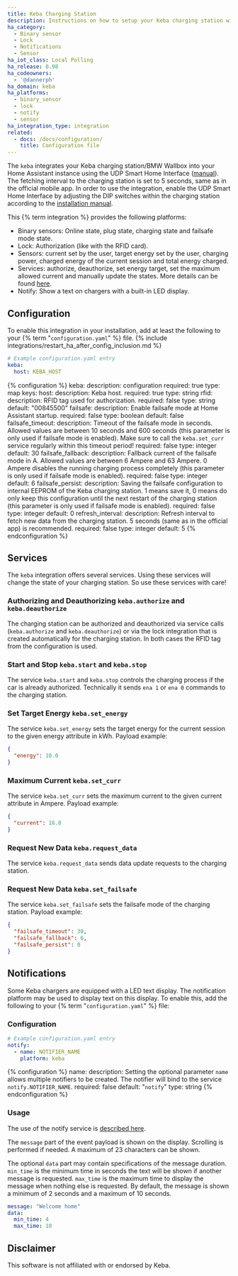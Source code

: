 ```yaml
---
title: Keba Charging Station
description: Instructions on how to setup your Keba charging station with Home Assistant.
ha_category:
  - Binary sensor
  - Lock
  - Notifications
  - Sensor
ha_iot_class: Local Polling
ha_release: 0.98
ha_codeowners:
  - '@dannerph'
ha_domain: keba
ha_platforms:
  - binary_sensor
  - lock
  - notify
  - sensor
ha_integration_type: integration
related:
  - docs: /docs/configuration/
    title: Configuration file
---
```


The `keba` integrates your Keba charging station/BMW Wallbox into your Home Assistant instance using the UDP Smart Home Interface ([manual](https://www.ifix-solar.shop/wp-content/uploads/shop/Dokumente/KEBA/KeContact_P20_P30_UDP_ProgrGuide_en.pdf)). The fetching interval to the charging station is set to 5 seconds, same as in the official mobile app. In order to use the integration, enable the UDP Smart Home Interface by adjusting the DIP switches within the charging station according to the [installation manual](https://www.keba.com/file/downloads/e-mobility/KeContact_KCP20_30_ih_en.pdf).

This {% term integration %} provides the following platforms:

- Binary sensors: Online state, plug state, charging state and failsafe mode state.
- Lock: Authorization (like with the RFID card).
- Sensors: current set by the user, target energy set by the user, charging power, charged energy of the current session and total energy charged.
- Services: authorize, deauthorize, set energy target, set the maximum allowed current and manually update the states. More details can be found [here](/integrations/keba/#services).
- Notify: Show a text on chargers with a built-in LED display.

## Configuration

To enable this integration in your installation, add at least the following to your {% term "`configuration.yaml`" %} file.
{% include integrations/restart_ha_after_config_inclusion.md %}

```yaml
# Example configuration.yaml entry
keba:
  host: KEBA_HOST
```

{% configuration %}
keba:
  description: configuration
  required: true
  type: map
  keys:
    host:
      description: Keba host.
      required: true
      type: string
    rfid:
      description: RFID tag used for authorization.
      required: false
      type: string
      default: "00845500"
    failsafe:
      description: Enable failsafe mode at Home Assistant startup.
      required: false
      type: boolean
      default: false
    failsafe_timeout:
      description: Timeout of the failsafe mode in seconds. Allowed values are between 10 seconds and 600 seconds (this parameter is only used if failsafe mode is enabled). Make sure to call the `keba.set_curr` service regularly within this timeout period!
      required: false
      type: integer
      default: 30
    failsafe_fallback:
      description: Fallback current of the failsafe mode in A. Allowed values are between 6 Ampere and 63 Ampere. 0 Ampere disables the running charging process completely (this parameter is only used if failsafe mode is enabled).
      required: false
      type: integer
      default: 6
    failsafe_persist:
      description: Saving the failsafe configuration to internal EEPROM of the Keba charging station. 1 means save it, 0 means do only keep this configuration until the next restart of the charging station (this parameter is only used if failsafe mode is enabled).
      required: false
      type: integer
      default: 0
    refresh_interval:
      description: Refresh interval to fetch new data from the charging station. 5 seconds (same as in the official app) is recommended.
      required: false
      type: integer
      default: 5
{% endconfiguration %}

## Services

The `keba` integration offers several services. Using these services will change the state of your charging station. So use these services with care!

### Authorizing and Deauthorizing `keba.authorize` and `keba.deauthorize`

The charging station can be authorized and deauthorized via service calls (`keba.authorize` and `keba.deauthorize`) or via the lock integration that is created automatically for the charging station. In both cases the RFID tag from the configuration is used.

### Start and Stop `keba.start` and `keba.stop`

The service `keba.start` and `keba.stop` controls the charging process if the car is already authorized. Technically it sends `ena 1` or `ena 0` commands to the charging station.

### Set Target Energy `keba.set_energy`

The service `keba.set_energy` sets the target energy for the current session to the given energy attribute in kWh. Payload example:

```json
{
  "energy": 10.0
}
```

### Maximum Current `keba.set_curr`

The service `keba.set_curr` sets the maximum current to the given current attribute in Ampere. Payload example:

```json
{
  "current": 16.0
}
```

### Request New Data `keba.request_data`

The service `keba.request_data` sends data update requests to the charging station.

### Request New Data `keba.set_failsafe`

The service `keba.set_failsafe` sets the failsafe mode of the charging station. Payload example:

```json
{
  "failsafe_timeout": 30,
  "failsafe_fallback": 6,
  "failsafe_persist": 0
}
```

## Notifications

Some Keba chargers are equipped with a LED text display. The notification platform may be used to display text on this display. To enable this, add the following to your {% term "`configuration.yaml`" %} file:

### Configuration

```yaml
# Example configuration.yaml entry
notify:
  - name: NOTIFIER_NAME
    platform: keba
```

{% configuration %}
name:
  description: Setting the optional parameter `name` allows multiple notifiers to be created. The notifier will bind to the service `notify.NOTIFIER_NAME`.
  required: false
  default: "`notify`"
  type: string
{% endconfiguration %}

### Usage

The use of the notify service is [described here](/integrations/notify/).

The `message` part of the event payload is shown on the display. Scrolling is performed if needed. A maximum of 23 characters can be shown.

The optional `data` part may contain specifications of the message duration. `min_time` is the minimum time in seconds the text will be shown if another message is requested. `max_time` is the maximum time to display the message when nothing else is requested. By default, the message is shown a minimum of 2 seconds and a maximum of 10 seconds.

```yaml
message: "Welcome home"
data:
  min_time: 4
  max_time: 10
```

## Disclaimer

This software is not affiliated with or endorsed by Keba.
